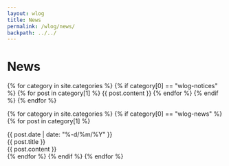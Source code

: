 ```yaml
---
layout: wlog
title: News
permalink: /wlog/news/
backpath: ../../
---
```


<h1 id="publications">News</h1>

{% for category in site.categories %}
{% if category[0] == "wlog-notices" %}
{% for post in category[1] %}
{{ post.content }}
{% endfor %}
{% endif %}
{% endfor %}

{% for category in site.categories %}
{% if category[0] == "wlog-news" %}
{% for post in category[1] %}
<div class="newspiece">
    <div class="date">
        {{ post.date | date: "%-d/%m/%Y" }}
    </div>
    <div class="newsmain">
        <div class="headline">
            {{ post.title }}
        </div>
        {{ post.content }}
    </div>
</div>
{% endfor %}
{% endif %}
{% endfor %}